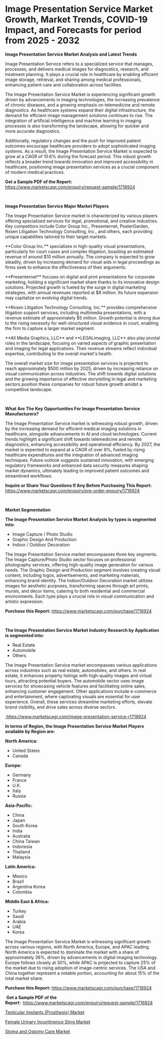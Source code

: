 <p><h1>Image Presentation Service Market Growth, Market Trends, COVID-19 Impact, and Forecasts for period from 2025 - 2032</h1></p><p><strong>Image Presentation Service Market Analysis and Latest Trends</strong></p>
<p><p>Image Presentation Service refers to a specialized service that manages, processes, and delivers medical images for diagnostics, research, and treatment planning. It plays a crucial role in healthcare by enabling efficient image storage, retrieval, and sharing among medical professionals, enhancing patient care and collaboration across facilities.</p><p>The Image Presentation Service Market is experiencing significant growth driven by advancements in imaging technologies, the increasing prevalence of chronic diseases, and a growing emphasis on telemedicine and remote diagnostics. As healthcare systems expand their digital infrastructure, the demand for efficient image management solutions continues to rise. The integration of artificial intelligence and machine learning in imaging processes is also transforming the landscape, allowing for quicker and more accurate diagnostics.</p><p>Additionally, regulatory changes and the push for improved patient outcomes encourage healthcare providers to adopt sophisticated imaging systems. As a result, the Image Presentation Service Market is expected to grow at a CAGR of 10.6% during the forecast period. This robust growth reflects a broader trend towards innovation and improved accessibility in healthcare, positioning image presentation services as a crucial component of modern medical practices.</p></p>
<p><strong>Get a Sample PDF of the Report:&nbsp;</strong> <a href="https://www.marketscagr.com/enquiry/request-sample/1716924?utm_campaign=1901&utm_medium=2&utm_source=Github&utm_content=ia&utm_term=25032025&utm_id=image-presentation-service">https://www.marketscagr.com/enquiry/request-sample/1716924</a></p>
<p>&nbsp;</p>
<p><strong>Image Presentation Service Major Market Players</strong></p>
<p><p>The Image Presentation Service market is characterized by various players offering specialized services for legal, promotional, and creative industries. Key competitors include Color Group Inc., Presenternet, PosterGarden, Rosen Litigation Technology Consulting, Inc., and others, each providing unique capabilities tailored to their target markets.</p><p>**Color Group Inc.** specializes in high-quality visual presentations, particularly for court cases and complex litigation, boasting an estimated revenue of around $10 million annually. The company is expected to grow steadily, driven by increasing demand for visual aids in legal proceedings as firms seek to enhance the effectiveness of their arguments.</p><p>**Presenternet** focuses on digital and print presentations for corporate marketing, holding a significant market share thanks to its innovative design solutions. Projected growth is fueled by the surge in digital marketing strategies, with annual revenues reported at $8 million. Its future expansion may capitalize on evolving digital trends.</p><p>**Rosen Litigation Technology Consulting, Inc.** provides comprehensive litigation support services, including multimedia presentations, with a revenue estimate of approximately $5 million. Growth potential is strong due to the rising necessity for well-structured visual evidence in court, enabling the firm to capture a larger market segment.</p><p>**All Media Graphics, LLC** and **LEGALimaging, LLC** also play pivotal roles in the landscape, focusing on varied aspects of graphic presentation and imaging for legal applications. Their revenue streams reflect individual expertise, contributing to the overall market's health.</p><p>The overall market size for image presentation services is projected to reach approximately $500 million by 2025, driven by increasing reliance on visual communication across industries. The shift towards digital solutions and the growing importance of effective storytelling in legal and marketing sectors position these companies for robust future growth amidst a competitive landscape.</p></p>
<p>&nbsp;</p>
<p><strong>What Are The Key Opportunities For Image Presentation Service Manufacturers?</strong></p>
<p><p>The Image Presentation Service market is witnessing robust growth, driven by the increasing demand for efficient medical imaging solutions in healthcare, alongside advancements in AI and cloud technologies. Current trends highlight a significant shift towards telemedicine and remote diagnostics, enhancing accessibility and operational efficiency. By 2027, the market is expected to expand at a CAGR of over 8%, fueled by rising healthcare expenditures and the integration of advanced imaging techniques. Future outlook suggests sustained innovation, with emerging regulatory frameworks and enhanced data security measures shaping market dynamics, ultimately leading to improved patient outcomes and streamlined workflows.</p></p>
<p><strong>Inquire or Share Your Questions If Any Before Purchasing This Report:</strong> <a href="https://www.marketscagr.com/enquiry/pre-order-enquiry/1716924?utm_campaign=1901&utm_medium=2&utm_source=Github&utm_content=ia&utm_term=25032025&utm_id=image-presentation-service">https://www.marketscagr.com/enquiry/pre-order-enquiry/1716924</a></p>
<p>&nbsp;</p>
<p><strong>Market Segmentation</strong></p>
<p><strong>The Image Presentation Service Market Analysis by types is segmented into:</strong></p>
<p><ul><li>Image Capture / Photo Studio</li><li>Graphic Design And Production</li><li>Indoor / Outdoor Decoration</li></ul></p>
<p><p>The Image Presentation Service market encompasses three key segments. The Image Capture/Photo Studio sector focuses on professional photography services, offering high-quality image generation for various needs. The Graphic Design and Production segment involves creating visual content, including logos, advertisements, and marketing materials, enhancing brand identity. The Indoor/Outdoor Decoration market utilizes images for aesthetic purposes, transforming spaces through art prints, murals, and décor items, catering to both residential and commercial environments. Each type plays a crucial role in visual communication and artistic expression.</p></p>
<p><strong>Purchase this Report:&nbsp;</strong><a href="https://www.marketscagr.com/purchase/1716924?utm_campaign=1901&utm_medium=2&utm_source=Github&utm_content=ia&utm_term=25032025&utm_id=image-presentation-service">https://www.marketscagr.com/purchase/1716924</a></p>
<p>&nbsp;</p>
<p><strong>The Image Presentation Service Market Industry Research by Application is segmented into:</strong></p>
<p><ul><li>Real Estate</li><li>Automobile</li><li>Others</li></ul></p>
<p><p>The Image Presentation Service market encompasses various applications across industries such as real estate, automobiles, and others. In real estate, it enhances property listings with high-quality images and virtual tours, attracting potential buyers. The automobile sector uses image services for showcasing vehicle features and facilitating online sales, enhancing customer engagement. Other applications include e-commerce and entertainment, where captivating visuals are essential for user experience. Overall, these services streamline marketing efforts, elevate brand visibility, and drive sales across diverse sectors.</p></p>
<p><a href="https://www.marketscagr.com/image-presentation-service-r1716924?utm_campaign=1901&utm_medium=2&utm_source=Github&utm_content=ia&utm_term=25032025&utm_id=image-presentation-service">&nbsp;https://www.marketscagr.com/image-presentation-service-r1716924</a></p>
<p><strong>In terms of Region, the Image Presentation Service Market Players available by Region are:</strong></p>
<p>
    <p> <strong> North America: </strong>
        <ul>
            <li>United States</li>
            <li>Canada</li>
        </ul>
        </p> 
    <p> <strong> Europe: </strong>
        <ul>
            <li>Germany</li>
            <li>France</li>
            <li>U.K.</li>
            <li>Italy</li>
            <li>Russia</li>
        </ul>
        </p> 
    <p> <strong> Asia-Pacific: </strong>
        <ul>
            <li>China</li>
            <li>Japan</li>
            <li>South Korea</li>
            <li>India</li>
            <li>Australia</li>
            <li>China Taiwan</li>
            <li>Indonesia</li>
            <li>Thailand</li>
            <li>Malaysia</li>
        </ul>
        </p> 
    <p> <strong> Latin America: </strong>
        <ul>
            <li>Mexico</li>
            <li>Brazil</li>
            <li>Argentina Korea</li>
            <li>Colombia</li>
        </ul>
        </p> 
    <p> <strong> Middle East & Africa: </strong>
        <ul>
            <li>Turkey</li>
            <li>Saudi</li>
            <li>Arabia</li>
            <li>UAE</li>
            <li>Korea</li>
        </ul>
    </p>
    </p>
<p><p>The Image Presentation Service Market is witnessing significant growth across various regions, with North America, Europe, and APAC leading. North America is expected to dominate the market with a share of approximately 38%, driven by advancements in digital imaging technology. Europe follows closely at 30%, while APAC is projected to capture 25% of the market due to rising adoption of image-centric services. The USA and China together represent a notable portion, accounting for about 15% of the total market share.</p></p>
<p><strong>Purchase this Report: </strong><a href="https://www.marketscagr.com/purchase/1716924?utm_campaign=1901&utm_medium=2&utm_source=Github&utm_content=ia&utm_term=25032025&utm_id=image-presentation-service">https://www.marketscagr.com/purchase/1716924</a></p>
<p>&nbsp;<strong>Get a Sample PDF of the Report:&nbsp;&nbsp;</strong><a href="https://www.marketscagr.com/enquiry/request-sample/1716924?utm_campaign=1901&utm_medium=2&utm_source=Github&utm_content=ia&utm_term=25032025&utm_id=image-presentation-service">https://www.marketscagr.com/enquiry/request-sample/1716924</a></p>
<p><strong></strong></p>
<p><p><a href="https://github.com/AKSHATREPORTPRIME/Market-Research-Report-List-7/blob/main/testicular-implants-prosthesis-market.md?utm_campaign=1901&utm_medium=2&utm_source=Github&utm_content=ia&utm_term=25032025&utm_id=image-presentation-service">Testicular Implants (Prosthesis) Market</a></p><p><a href="https://github.com/bozzoquishmd/Market-Research-Report-List-1/blob/main/female-urinary-incontinence-sling-market.md?utm_campaign=1901&utm_medium=2&utm_source=Github&utm_content=ia&utm_term=25032025&utm_id=image-presentation-service">Female Urinary Incontinence Sling Market</a></p><p><a href="https://github.com/indrystar/Market-Research-Report-List-5/blob/main/stoma-and-ostomy-care-market.md?utm_campaign=1901&utm_medium=2&utm_source=Github&utm_content=ia&utm_term=25032025&utm_id=image-presentation-service">Stoma and Ostomy Care Market</a></p></p>
